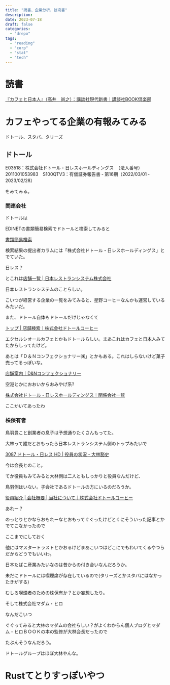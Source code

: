 ```yaml
---
title: "読書、企業分析、技術書"
description:
date: 2023-07-18
draft: false
categories:
  - "drepo"
tags:
  - "reading"
  - "corp"
  - "stat"
  - "tech"
---
```


# 読書

[『カフェと日本人』（高井　尚之）：講談社現代新書｜講談社BOOK倶楽部](https://bookclub.kodansha.co.jp/product?item=0000210773)

# カフェやってる企業の有報みてみる

ドトール、スタバ、タリーズ

## ドトール

E03518：株式会社ドトール・日レスホールディングス　（法人番号）2011001053983　S100QTV3：有価証券報告書 ‐ 第16期（2022/03/01 ‐ 2023/02/28）

をみてみる。

### 関連会社

ドトールは

EDINETの書類簡易検索でドトールと検索してみると

[書類簡易検索](https://disclosure2.edinet-fsa.go.jp/WEEE0030.aspx?bXVsPSVFMyU4MyU4OSVFMyU4MyU4OCVFMyU4MyVCQyVFMyU4MyVBQiZjdGY9b2ZmJmZscz1vbiZscHI9b2ZmJnJwcj1vZmYmb3RoPW9mZiZ5ZXI9Jm1vbj0mcGZzPTYmc2VyPTEmcGFnPTEmc29yPTI=)

検索結果の提出者カラムには「株式会社ドトール・日レスホールディングス」とでていた。

日レス？

とこれは[店舗一覧 | 日本レストランシステム株式会社](https://www.n-rs.co.jp/brand/shopinformation/)

日本レストランシステムのことらしい。

こいつが経営する企業の一覧をみてみると、星野コーヒーなんかも運営しているみたいだ。

また、ドトール自体もドトールだけじゃなくて

[トップ | 店舗検索｜株式会社ドトールコーヒー](https://shop.doutor.co.jp/doutor/)

エクセルシオールカフェとかもドトールらしい。まあこれはカフェと日本人みてたからしってたけど。

あとは「Ｄ＆Ｎコンフェクショナリー㈱」とかもある。これはしらないけど菓子売ってるっぽいな。

[店舗案内｜D&amp;Nコンフェクショナリー](https://www.dn-con.co.jp/locations/)

空港とかにおおいからおみやげ系?

[株式会社ドトール・日レスホールディングス｜関係会社一覧](http://www.dnh.co.jp/html/company05.html)

ここかいてあったわ

### 株保有者

鳥羽豊こと創業者の息子は予想通りたくさんもってた。

大林って誰だとおもったら日本レストランシステム側のトップみたいで

[3087 ドトール・日レス HD | 役員の状況 - 大林豁史](https://irbank.net/E03518/officer?m=%E5%A4%A7%E6%9E%97%E8%B1%81%E5%8F%B2)

今は会長とのこと。

てか役員もみてみると大林側は二人ともしっかりと役員なんだけど、

鳥羽側はいない。子会社であるドトールの方にいるのだろうか。

[役員紹介 | 会社概要 | 当社について｜株式会社ドトールコーヒー](https://www.doutor.co.jp/about_us/company/directors.html)

あれー？

のっとりとかならおもれーなとおもってぐぐったけどとくにそういった記事とかでてこなかったので

ここまでにしておく

他にはマスタートラストとかおるけどまあこいつはどこにでもわいてくるやつらだからどうでもいいわ。

日本たばこ産業みたいなのは昔からの付き合いなんだろうか。

未だにドトールには喫煙席が存在しているので(タリーズとかスタバにはなかったきがする)

むしろ喫煙者のための株保有か？とか妄想したり。

そして株式会社マダム・ヒロ

なんだこいつ

ぐぐってみると大林のマダムの会社らしい？がよくわからん個人ブログとマダム・ヒロＢＯＯＫの本の監修が大林会長だったので

たぶんそうなんだろう。

ドトールグループはほぼ大林やんな。

# Rustてとりすっぽいやつ
